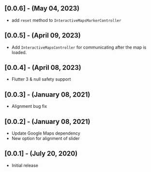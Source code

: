 ## [0.0.6] - (May 04, 2023)

* add `reset` method to `InteractiveMapsMarkerController`

## [0.0.5] - (April 09, 2023)

* Add `InteractiveMapsController` for communicating after the map is loaded.

## [0.0.4] - (April 08, 2023)

* Flutter 3 & null safety support

## [0.0.3] - (January 08, 2021)

* Alignment bug fix

## [0.0.2] - (January 08, 2021)

* Update Google Maps dependency
* New option for alignment of slider

## [0.0.1] - (July 20, 2020)

* Initial release
